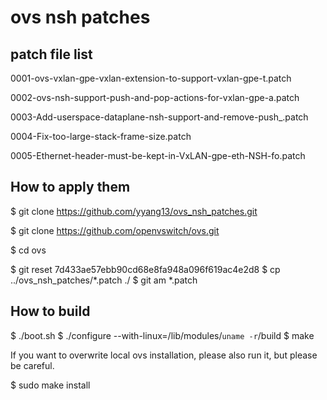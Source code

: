 ovs nsh patches
===============

patch file list
---------------
0001-ovs-vxlan-gpe-vxlan-extension-to-support-vxlan-gpe-t.patch

0002-ovs-nsh-support-push-and-pop-actions-for-vxlan-gpe-a.patch

0003-Add-userspace-dataplane-nsh-support-and-remove-push_.patch

0004-Fix-too-large-stack-frame-size.patch

0005-Ethernet-header-must-be-kept-in-VxLAN-gpe-eth-NSH-fo.patch

How to apply them
-----------------
$ git clone https://github.com/yyang13/ovs_nsh_patches.git

$ git clone https://github.com/openvswitch/ovs.git

$ cd ovs

$ git reset 7d433ae57ebb90cd68e8fa948a096f619ac4e2d8
$ cp ../ovs_nsh_patches/*.patch ./
$ git am *.patch

How to build
------------
$ ./boot.sh
$ ./configure --with-linux=/lib/modules/`uname -r`/build
$ make

If you want to overwrite local ovs installation, please also run it, but please be careful.

$ sudo make install
